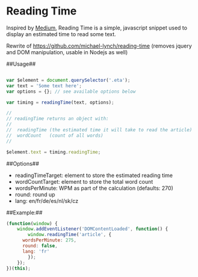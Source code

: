 Reading Time
============

Inspired by [Medium](http://medium.com), Reading Time is a simple, javascript snippet used to display an estimated time to read some text.

Rewrite of https://github.com/michael-lynch/reading-time (removes jquery and DOM manipulation, usable in Nodejs as well)

##Usage##

```js

var $element = document.querySelector('.eta');
var text = 'Some text here';
var options = {}; // see available options below

var timing = readingTime(text, options);

//
// readingTime returns an object with:
//
//  readingTime (the estimated time it will take to read the article)
//  wordCount   (count of all words)
//

$element.text = timing.readingTime;

```

##Options##

* readingTimeTarget:  element to store the estimated reading time
* wordCountTarget:  element to store the total word count
* wordsPerMinute:  WPM as part of the calculation (defaults: 270)
* round:  round up
* lang:  en/fr/de/es/nl/sk/cz

##Example:##

```js
(function(window) {
	window.addEventListener('DOMContentLoaded', function() {
		window.readingTime('article', {
      wordsPerMinute: 275,
      round: false,
      lang: 'fr'
		});
	});
})(this);
```
